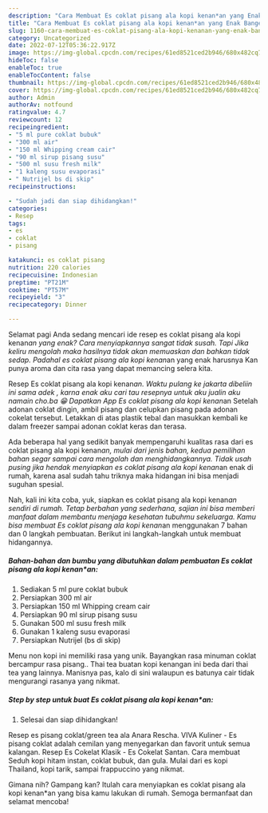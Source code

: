 ```yaml
---
description: "Cara Membuat Es coklat pisang ala kopi kenan*an yang Enak Banget, Buat Buka Puasa Lezat"
title: "Cara Membuat Es coklat pisang ala kopi kenan*an yang Enak Banget, Buat Buka Puasa Lezat"
slug: 1160-cara-membuat-es-coklat-pisang-ala-kopi-kenanan-yang-enak-banget-buat-buka-puasa-lezat
category: Uncategorized
date: 2022-07-12T05:36:22.917Z
image: https://img-global.cpcdn.com/recipes/61ed8521ced2b946/680x482cq70/es-coklat-pisang-ala-kopi-kenanan-foto-resep-utama.jpg
hideToc: false
enableToc: true
enableTocContent: false
thumbnail: https://img-global.cpcdn.com/recipes/61ed8521ced2b946/680x482cq70/es-coklat-pisang-ala-kopi-kenanan-foto-resep-utama.jpg
cover: https://img-global.cpcdn.com/recipes/61ed8521ced2b946/680x482cq70/es-coklat-pisang-ala-kopi-kenanan-foto-resep-utama.jpg
author: Admin
authorAv: notfound
ratingvalue: 4.7
reviewcount: 12
recipeingredient:
- "5 ml pure coklat bubuk"
- "300 ml air"
- "150 ml Whipping cream cair"
- "90 ml sirup pisang susu"
- "500 ml susu fresh milk"
- "1 kaleng susu evaporasi"
- " Nutrijel bs di skip"
recipeinstructions:

- "Sudah jadi dan siap dihidangkan!"
categories:
- Resep
tags:
- es
- coklat
- pisang

katakunci: es coklat pisang 
nutrition: 220 calories
recipecuisine: Indonesian
preptime: "PT21M"
cooktime: "PT57M"
recipeyield: "3"
recipecategory: Dinner

---
```



Selamat pagi Anda sedang mencari ide resep es coklat pisang ala kopi kenan*an yang enak? Cara menyiapkannya sangat tidak susah. Tapi Jika keliru mengolah maka hasilnya tidak akan memuaskan dan bahkan tidak sedap. Padahal es coklat pisang ala kopi kenan*an yang enak harusnya Kan punya aroma dan cita rasa yang dapat memancing selera kita.


Resep Es coklat pisang ala kopi kenan*an. Waktu pulang ke jakarta dibeliin ini sama adek , karna enak aku cari tau resepnya untuk aku jualin aku namain cho.ba 😁 Dapatkan App Es coklat pisang ala kopi kenan*an Setelah adonan coklat dingin, ambil pisang dan celupkan pisang pada adonan cokelat tersebut. Letakkan di atas plastik tebal dan masukkan kembali ke dalam freezer sampai adonan coklat keras dan terasa.

Ada beberapa hal yang sedikit banyak mempengaruhi kualitas rasa dari es coklat pisang ala kopi kenan*an, mulai dari jenis bahan, kedua pemilihan bahan segar sampai cara mengolah dan menghidangkannya. Tidak usah pusing jika hendak menyiapkan es coklat pisang ala kopi kenan*an enak di rumah, karena asal sudah tahu triknya maka hidangan ini bisa menjadi suguhan spesial.


Nah, kali ini kita coba, yuk, siapkan es coklat pisang ala kopi kenan*an sendiri di rumah. Tetap berbahan yang sederhana, sajian ini bisa memberi manfaat dalam membantu menjaga kesehatan tubuhmu sekeluarga. Kamu bisa membuat Es coklat pisang ala kopi kenan*an menggunakan 7 bahan dan 0 langkah pembuatan. Berikut ini langkah-langkah untuk membuat hidangannya.

<!--inarticleads1-->

##### Bahan-bahan dan bumbu yang dibutuhkan dalam pembuatan Es coklat pisang ala kopi kenan*an:

1. Sediakan 5 ml pure coklat bubuk
1. Persiapkan 300 ml air
1. Persiapkan 150 ml Whipping cream cair
1. Persiapkan 90 ml sirup pisang susu
1. Gunakan 500 ml susu fresh milk
1. Gunakan 1 kaleng susu evaporasi
1. Persiapkan  Nutrijel (bs di skip)


Menu non kopi ini memiliki rasa yang unik. Bayangkan rasa minuman coklat bercampur rasa pisang.. Thai tea buatan kopi kenangan ini beda dari thai tea yang lainnya. Manisnya pas, kalo di sini walaupun es batunya cair tidak mengurangi rasanya yang nikmat. 

<!--inarticleads2-->

##### Step by step untuk buat Es coklat pisang ala kopi kenan*an:


1. Selesai dan siap dihidangkan!

Resep es pisang coklat/green tea ala Anara Rescha. VIVA Kuliner - Es pisang coklat adalah cemilan yang menyegarkan dan favorit untuk semua kalangan. Resep Es Cokelat Klasik - Es Cokelat Santan. Cara membuat Seduh kopi hitam instan, coklat bubuk, dan gula. Mulai dari es kopi Thailand, kopi tarik, sampai frappuccino yang nikmat. 

Gimana nih? Gampang kan? Itulah cara menyiapkan es coklat pisang ala kopi kenan*an yang bisa kamu lakukan di rumah. Semoga bermanfaat dan selamat mencoba!
